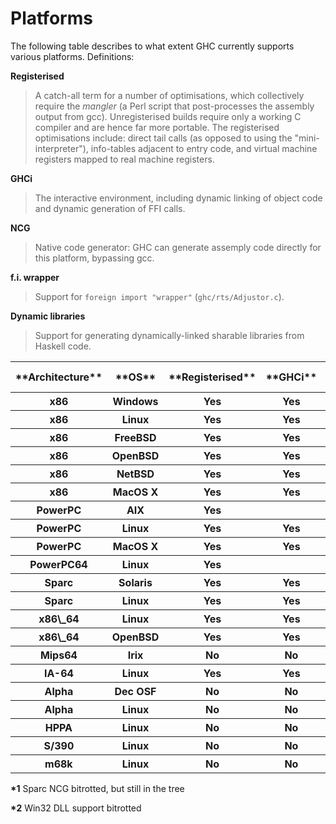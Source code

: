 # Platforms



The following table describes to what extent GHC currently supports
various platforms.  Definitions:



**Registerised**


>
>
> A catch-all term for a number of optimisations, which collectively
> require the *mangler* (a Perl script that post-processes the
> assembly output from gcc).  Unregisterised builds require only a
> working C compiler and are hence far more portable.  The
> registerised optimisations include:
> direct tail calls (as opposed to using the "mini-interpreter"),
> info-tables adjacent to entry code, and virtual machine registers mapped
> to real machine registers.
>
>


**GHCi**


>
>
> The interactive environment, including dynamic linking of object
> code and dynamic generation of FFI calls.
>
>


**NCG**


>
>
> Native code generator: GHC can generate assemply code directly for this platform, bypassing gcc.
>
>


**f.i. wrapper**


>
>
> Support for `foreign import "wrapper"` (`ghc/rts/Adjustor.c`).
>
>


**Dynamic libraries**


>
>
> Support for generating dynamically-linked sharable libraries from
> Haskell code.
>
>

<table><tr><th> **Architecture** </th>
<th> **OS** </th>
<th> **Registerised** </th>
<th> **GHCi** </th>
<th> **NCG** </th>
<th> **f.i. wrapper** </th>
<th> **Dynamic libraries** 
</th></tr>
<tr><th> x86          </th>
<th> Windows  </th>
<th> Yes          </th>
<th> Yes  </th>
<th> Yes                   </th>
<th> Yes          </th>
<th> No(\*2)            
</th></tr>
<tr><th> x86          </th>
<th> Linux    </th>
<th> Yes          </th>
<th> Yes  </th>
<th> Yes                   </th>
<th> Yes          </th>
<th> No                
</th></tr>
<tr><th> x86          </th>
<th> FreeBSD  </th>
<th> Yes          </th>
<th> Yes  </th>
<th> Yes                   </th>
<th> Yes          </th>
<th> No                
</th></tr>
<tr><th> x86          </th>
<th> OpenBSD  </th>
<th> Yes          </th>
<th> Yes  </th>
<th> Yes                   </th>
<th> Yes          </th>
<th> No                
</th></tr>
<tr><th> x86          </th>
<th> NetBSD   </th>
<th> Yes          </th>
<th> Yes  </th>
<th> Yes                   </th>
<th> Yes          </th>
<th> No                
</th></tr>
<tr><th> x86          </th>
<th> MacOS X  </th>
<th> Yes          </th>
<th> Yes  </th>
<th> Yes                   </th>
<th> Yes          </th>
<th> No                
</th></tr>
<tr><th> PowerPC      </th>
<th> AIX      </th>
<th> Yes          </th>
<th>      </th>
<th> Yes                   </th>
<th> Yes          </th>
<th> No                
</th></tr>
<tr><th> PowerPC      </th>
<th> Linux    </th>
<th> Yes          </th>
<th> Yes  </th>
<th> Yes                   </th>
<th> Yes          </th>
<th> No                
</th></tr>
<tr><th> PowerPC      </th>
<th> MacOS X  </th>
<th> Yes          </th>
<th> Yes  </th>
<th> Yes                   </th>
<th> Yes          </th>
<th> Yes               
</th></tr>
<tr><th> PowerPC64    </th>
<th> Linux    </th>
<th> Yes          </th>
<th>      </th>
<th> No                    </th>
<th> Yes          </th>
<th> No                
</th></tr>
<tr><th> Sparc        </th>
<th> Solaris  </th>
<th> Yes          </th>
<th> Yes  </th>
<th> No(\*1)                </th>
<th> Yes          </th>
<th> No                
</th></tr>
<tr><th> Sparc        </th>
<th> Linux    </th>
<th> Yes          </th>
<th> Yes  </th>
<th> No(\*1)                </th>
<th> Yes          </th>
<th> No                
</th></tr>
<tr><th> x86\_64       </th>
<th> Linux    </th>
<th> Yes          </th>
<th> Yes  </th>
<th> Yes                   </th>
<th> Yes          </th>
<th> No                
</th></tr>
<tr><th> x86\_64       </th>
<th> OpenBSD  </th>
<th> Yes          </th>
<th> Yes  </th>
<th> Yes                   </th>
<th> Yes          </th>
<th> No                
</th></tr>
<tr><th> Mips64       </th>
<th> Irix     </th>
<th> No           </th>
<th> No   </th>
<th> No                    </th>
<th> No           </th>
<th> No                
</th></tr>
<tr><th> IA-64        </th>
<th> Linux    </th>
<th> Yes          </th>
<th> Yes  </th>
<th> No                    </th>
<th> Yes          </th>
<th> No                
</th></tr>
<tr><th> Alpha        </th>
<th> Dec OSF  </th>
<th> No           </th>
<th> No   </th>
<th> No                    </th>
<th> Yes          </th>
<th> No                
</th></tr>
<tr><th> Alpha        </th>
<th> Linux    </th>
<th> No           </th>
<th> No   </th>
<th> No                    </th>
<th> Yes          </th>
<th> No                
</th></tr>
<tr><th> HPPA         </th>
<th> Linux    </th>
<th> No           </th>
<th> No   </th>
<th> No                    </th>
<th> No           </th>
<th> No                
</th></tr>
<tr><th> S/390        </th>
<th> Linux    </th>
<th> No           </th>
<th> No   </th>
<th> No                    </th>
<th> No           </th>
<th> No                
</th></tr>
<tr><th> m68k         </th>
<th> Linux    </th>
<th> No           </th>
<th> No   </th>
<th> No                    </th>
<th> No           </th>
<th> No                
</th></tr></table>



**\*1** Sparc NCG bitrotted, but still in the tree

**\*2** Win32 DLL support bitrotted


